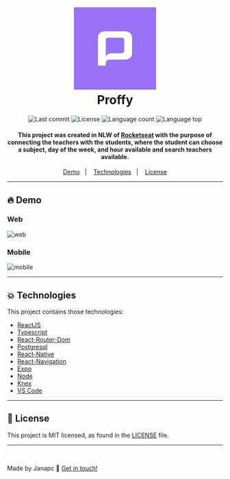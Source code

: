 <h1 align="center">
  <img alt="icon" src="./mobile/assets/icon.png">
  <br>
  Proffy
</h1>

<p align="center">
  <img alt="Last commit" src="https://img.shields.io/github/last-commit/janapc/proffy"/>
  <img alt="License" src="https://img.shields.io/github/license/janapc/proffy"/>
  <img alt="Language count" src="https://img.shields.io/github/languages/count/janapc/proffy"/>
  <img alt="Language top" src="https://img.shields.io/github/languages/top/janapc/proffy"/>
</p>

<h4 align="center">
  This project was created in NLW of <a href="https://rocketseat.com.br">Rocketseat</a> with the purpose of connecting the teachers with the students, where the student can choose a subject, day of the week, and hour available and search teachers available.
</h1>


<p align="center">
  <a href="#fire-demo">Demo</a>&nbsp;&nbsp;&nbsp;|&nbsp;&nbsp;&nbsp;
  <a href="#boom-technologies">Technologies</a>&nbsp;&nbsp;&nbsp;|&nbsp;&nbsp;&nbsp;
  <a href="#page_facing_up-license">License</a>
</p>


***

## :fire: Demo
### Web
![web](./screenshot/web.gif)
### Mobile
![mobile](./screenshot/mobile.gif)


***

## :boom: Technologies

This project contains those technologies:

- [ReactJS](https://reactjs.org/)
- [Typescript][ts]
- [React-Router-Dom](https://github.com/ReactTraining/react-router)
- [Postgresql](https://www.postgresql.org/)
- [React-Native](https://github.com/facebook/react-native)
- [React-Navigation](https://reactnavigation.org/docs/use-route/)
- [Expo](https://github.com/expo/expo)
- [Node](https://nodejs.org/en/)
- [Knex](http://knexjs.org/)
- [VS Code][vscode] 


***

## :page_facing_up: License

This project is MIT licensed, as found in the [LICENSE](https://github.com/janapc/proffy/blob/main/LICENSE) file.


***

<br>

Made by Janapc :metal: [Get in touch!](https://www.linkedin.com/in/janaina-pedrina/)

[ts]: https://www.typescriptlang.org
[vscode]: https://code.visualstudio.com/
[yarn]: https://yarnpkg.com/